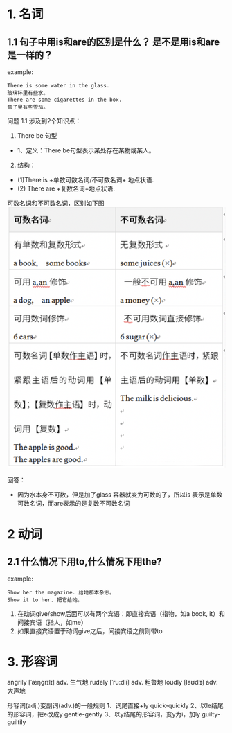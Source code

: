 # 1. 名词
## 1.1 句子中用is和are的区别是什么？ 是不是用is和are是一样的？

example:
```
There is some water in the glass.
玻璃杯里有些水。
There are some cigarettes in the box.
盒子里有些雪茄。
```
问题 1.1 涉及到2个知识点：
1.  There be 句型
- 1、定义：There be句型表示某处存在某物或某人。
2. 结构：
- (1)There is +单数可数名词/不可数名词+ 地点状语.
- (2) There are +复数名词+地点状语.

可数名词和不可数名词，区别如下图
![名词句型解释](../img/名词解析.png)

回答：
- 因为水本身不可数，但是加了glass 容器就变为可数的了，所以is 表示是单数可数名词，而are表示的是复数不可数名词


# 2 动词
## 2.1 什么情况下用to,什么情况下用the?
example:
```
Show her the magazine. 给她那本杂志。
Show it to her. 把它给她。
```
1. 在动词give/show后面可以有两个宾语：即直接宾语（指物，如a book, it）和间接宾语（指人，如me）
2. 如果直接宾语置于动词give之后，间接宾语之前则带to



# 3. 形容词

angrily [ˈæŋɡrɪlɪ] adv. 生气地
rudely [ˈru:dli] adv. 粗鲁地
loudly [laʊdlɪ] adv. 大声地

形容词(adj.)变副词(adv.)的一般规则
1、词尾直接+ly quick-quickly
2、以le结尾的形容词，把e改成y gentle-gently
3、以y结尾的形容词，变y为i，加ly guilty-guiltily
